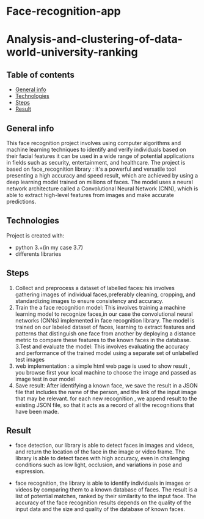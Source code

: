 # Face-recognition-app
# Analysis-and-clustering-of-data-world-university-ranking
## Table of contents
* [General info](#general-info)
* [Technologies](#technologies)
* [Steps](#steps)
* [Result](#Result)

## General info
This face recognition project  involves using computer algorithms and machine learning techniques to identify and verify individuals 
based on their facial features  it can be used in a wide range of potential applications in fields such as security, entertainment, and healthcare.
The project is based on  face_recognition library : it's a powerful and versatile tool  presenting a high accuracy and speed result, which are achieved by using a deep learning model trained
on millions of faces. The model uses a neural network architecture called a Convolutional Neural Network (CNN),
which is able to extract high-level features from images and make accurate predictions.


## Technologies
Project is created with:
* python 3.+(in my case 3.7)
* differents libraries 

## Steps
1. Collect and preprocess a dataset of labelled faces: his involves gathering images of individual faces,preferably  cleaning, cropping, and standardizing images 
to ensure consistency and accuracy.
2. Train  the a face recognition model: This involves  training a machine learning model to recognize faces,in our case the convolutional neural networks (CNNs) implemented in face recognition library. 
The model is trained on our  labeled dataset of faces, learning to extract features and patterns that distinguish one face from another by deploying a distance metric to compare these features to the known faces in the database.
3.Test and evaluate the model: This involves evaluating the accuracy and performance of the trained model using a separate set of unlabelled test images 
4. web implementation : a simple html web page is used to show result , you browse first  your local machine to choose the image and passed  as image test in our model
5. Save result: After identifying a known face, we save the result in a JSON file that includes the name of the person, and the link of the input image that may be relevant.
for  each  new recognition , we append result to the existing JSON file, so that it acts as a record of all the recognitions that have been made.

## Result 
* face detection, our library is able to detect faces in images and videos, and return the location of the face in the image or video frame.
The library is able to detect faces with high accuracy, even in challenging conditions such as low light, occlusion, and variations in pose and expression.

* face recognition, the library is able to identify individuals in images or videos by comparing them to a known database of faces. 
The result is a list of potential matches, ranked by their similarity to the input face.
The accuracy of the face recognition results depends on the quality of the input data and the size and quality of the database of known faces.

